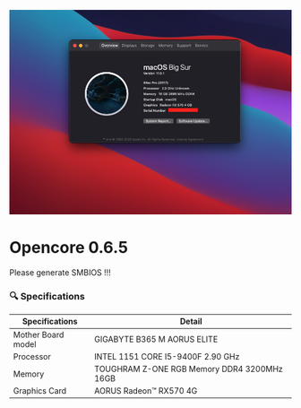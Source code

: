 ![Screenshot](Bigsur.png)

# Opencore 0.6.5

Please generate SMBIOS !!!

### 🔍 Specifications

| Specifications     | Detail                                      |
| ------------------ | ------------------------------------------- |
| Mother Board model | GIGABYTE B365 M AORUS ELITE                 |
| Processor          | INTEL 1151 CORE I5-9400F 2.90 GHz           |
| Memory             | TOUGHRAM Z-ONE RGB Memory DDR4 3200MHz 16GB |
| Graphics Card      | AORUS Radeon™ RX570 4G                      |
